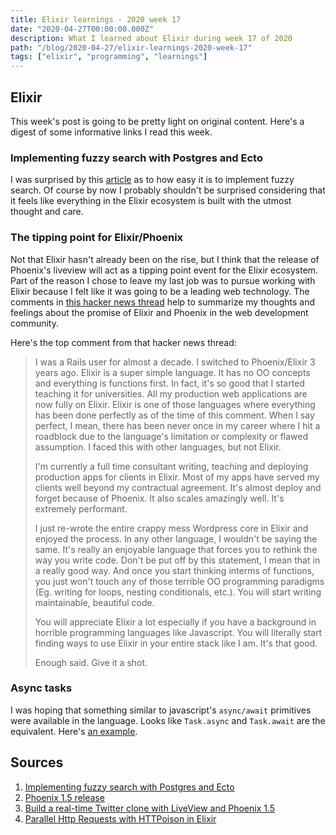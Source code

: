 ```yaml
---
title: Elixir learnings - 2020 week 17
date: "2020-04-27T00:00:00.000Z"
description: What I learned about Elixir during week 17 of 2020
path: "/blog/2020-04-27/elixir-learnings-2020-week-17"
tags: ["elixir", "programming", "learnings"]
---
```


## Elixir

This week's post is going to be pretty light on original content. Here's a digest of some informative links I read this week.

### Implementing fuzzy search with Postgres and Ecto

I was surprised by this [article][fuzzy] as to how easy it is to implement fuzzy search. Of course by now I probably
shouldn't be surprised considering that it feels like everything in the Elixir ecosystem is built with the utmost
thought and care.

### The tipping point for Elixir/Phoenix

Not that Elixir hasn't already been on the rise, but I think that the release of Phoenix's liveview will act as a tipping
point event for the Elixir ecosystem. Part of the reason I chose to leave my last job was to pursue working with
Elixir because I felt like it was going to be a leading web technology. The comments in [this hacker news thread][hn-liveview]
help to summarize my thoughts and feelings about the promise of Elixir and Phoenix in the web development community.

Here's the top comment from that hacker news thread:

> I was a Rails user for almost a decade. I switched to Phoenix/Elixir 3 years ago. Elixir is a super simple language. It has no OO concepts and everything is functions first. In fact, it's so good that I started teaching it for universities. All my production web applications are now fully on Elixir.
> Elixir is one of those languages where everything has been done perfectly as of the time of this comment. When I say perfect, I mean, there has been never once in my career where I hit a roadblock due to the language's limitation or complexity or flawed assumption. I faced this with other languages, but not Elixir.
>
> I'm currently a full time consultant writing, teaching and deploying production apps for clients in Elixir. Most of my apps have served my clients well beyond my contractual agreement. It's almost deploy and forget because of Phoenix. It also scales amazingly well. It's extremely performant.
>
> I just re-wrote the entire crappy mess Wordpress core in Elixir and enjoyed the process. In any other language, I wouldn't be saying the same. It's really an enjoyable language that forces you to rethink the way you write code. Don't be put off by this statement, I mean that in a really good way. And once you start thinking interms of functions, you just won't touch any of those terrible OO programming paradigms (Eg. writing for loops, nesting conditionals, etc.). You will start writing maintainable, beautiful code.
>
> You will appreciate Elixir a lot especially if you have a background in horrible programming languages like Javascript. You will literally start finding ways to use Elixir in your entire stack like I am. It's that good.
>
> Enough said. Give it a shot.

### Async tasks

I was hoping that something similar to javascript's `async/await` primitives were available in the language. Looks like
`Task.async` and `Task.await` are the equivalent. Here's [an example][async-tasks].

## Sources

[fuzzy]: http://tech.forwardfinancing.com/elixir/ecto/postgres/fuzzy-search/2017/12/20/fuzzy-search-in-elixir.html
[liveview]: https://github.com/phoenixframework/phoenix/releases/tag/v1.5.1
[hn-liveview]: https://news.ycombinator.com/item?id=22947341
[async-tasks]: https://www.simon-neutert.de/2017/async-http-requests-elixir/

1. [Implementing fuzzy search with Postgres and Ecto][fuzzy]
1. [Phoenix 1.5 release][liveview]
1. [Build a real-time Twitter clone with LiveView and Phoenix 1.5 ][hn-liveview]
1. [Parallel Http Requests with HTTPoison in Elixir][async-tasks]
